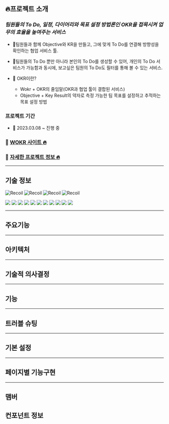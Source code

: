 ## 🔥프로젝트 소개

### _팀원들의 To Do, 일정, 다이어리와 목표 설정 방법론인 OKR을 접목시켜 업무의 효율을 높여주는 서비스_

- 📌팀원들과 함께 Objective와 KR을 만들고, 그에 맞게 To Do를 연결해 방향성을 확인하는 협업 서비스 툴.

- 📌팀원들의 To Do 뿐만 아니라 본인의 To Do를 생성할 수 있어, 개인의 To Do 서비스가 가능함과 동시에, 보고싶은 팀원의 To Do도 필터를 통해 볼 수 있는 서비스.

- 🤔 OKR이란?
  - Wokr + OKR의 줄임말(OKR과 협업 툴이 결합된 서비스)
  - Objective + Key Result의 약자로 측정 가능한 팀 목표를 설정하고 추적하는 목표 설정 방법

### 프로젝트 기간

- 📍 2023.03.08 ~ 진행 중

### 🔗 [WOKR 사이트 🔥](https://wokr.kr/)

### 🔗 [자세한 프로젝트 정보 🔥](https://github.com/Sim0321/Wokr/wiki)

---

## 기술 정보

![Recoil](https://img.shields.io/badge/react-61DAFB?style=for-the-badge)
![Recoil](https://img.shields.io/badge/CreateReactApp-f26b00?style=for-the-badge)
![Recoil](https://img.shields.io/badge/recoil-f26b00?style=for-the-badge)
![Recoil](https://img.shields.io/badge/recoil-f26b00?style=for-the-badge)

<p>
  <img src="https://img.shields.io/badge/react-61DAFB?style=for-the-badge&logo=react&logoColor=black">
  
  <img src="https://img.shields.io/badge/Create React App-09D3AC?style=for-the-badge&logo=Create React App&logoColor=black">
 <img src="https://img.shields.io/badge/React Query-FF4154?style=for-the-badge&logo=React Query&logoColor=white">
  <img src="https://img.shields.io/badge/React Router-CA4245?style=for-the-badge&logo=React Router&logoColor=white">
  <img src="https://img.shields.io/badge/Axios-5A29E4?style=for-the-badge&logo=Axios&logoColor=white">
  <img src="https://img.shields.io/badge/Yarn-2C8EBB?style=for-the-badge&logo=Yarn&logoColor=white">
  <img src="https://img.shields.io/badge/styled-components-DB7093?style=for-the-badge&logo=styled-components&logoColor=white">
  <img src="https://img.shields.io/badge/Figma-F24E1E?style=for-the-badge&logo=Figma&logoColor=white">
   <img src="https://img.shields.io/badge/GitHub Actions-2088FF?style=for-the-badge&logo=GitHub Actions&logoColor=white">
  <img src="https://img.shields.io/badge/Amazon S3-569A31?style=for-the-badge&logo=Amazon S3&logoColor=white">
  <img src="https://img.shields.io/badge/CloudFront-232F3E?style=for-the-badge&logo=Amazon AWS&logoColor=white">
  
</p>

---

## 주요기능

---

## 아키텍처

---

## 기술적 의사결정

---

## 기능

---

## 트러블 슈팅

---

## 기본 설정

---

## 페이지별 기능구현

---

## 맴버

## 컨포넌트 정보

